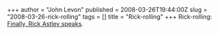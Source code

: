 +++
author = "John Levon"
published = 2008-03-26T19:44:00Z
slug = "2008-03-26-rick-rolling"
tags = []
title = "Rick-rolling"
+++
Rick-rolling: [Finally, Rick Astley
speaks](http://latimesblogs.latimes.com/webscout/2008/03/rick-astley-kin.html).
